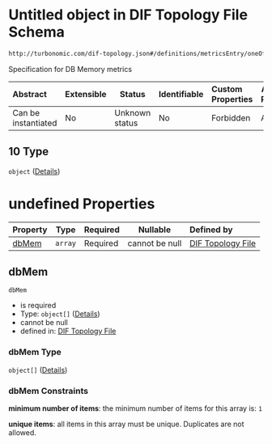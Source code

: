 # Untitled object in DIF Topology File Schema

```txt
http://turbonomic.com/dif-topology.json#/definitions/metricsEntry/oneOf/10
```

Specification for DB Memory metrics


| Abstract            | Extensible | Status         | Identifiable | Custom Properties | Additional Properties | Access Restrictions | Defined In                                                                                   |
| :------------------ | ---------- | -------------- | ------------ | :---------------- | --------------------- | ------------------- | -------------------------------------------------------------------------------------------- |
| Can be instantiated | No         | Unknown status | No           | Forbidden         | Allowed               | none                | [dif-total-schema.schema.json\*](../out/dif-total-schema.schema.json "open original schema") |

## 10 Type

`object` ([Details](dif-total-schema-definitions-_dbmem.md))

# undefined Properties

| Property        | Type    | Required | Nullable       | Defined by                                                                                                                                                        |
| :-------------- | ------- | -------- | -------------- | :---------------------------------------------------------------------------------------------------------------------------------------------------------------- |
| [dbMem](#dbMem) | `array` | Required | cannot be null | [DIF Topology File](dif-total-schema-definitions-_dbmem-properties-dbmem.md "http&#x3A;//turbonomic.com/dif-topology.json#/definitions/\_dbMem/properties/dbMem") |

## dbMem




`dbMem`

-   is required
-   Type: `object[]` ([Details](dif-total-schema-definitions-metricvalue.md))
-   cannot be null
-   defined in: [DIF Topology File](dif-total-schema-definitions-_dbmem-properties-dbmem.md "http&#x3A;//turbonomic.com/dif-topology.json#/definitions/\_dbMem/properties/dbMem")

### dbMem Type

`object[]` ([Details](dif-total-schema-definitions-metricvalue.md))

### dbMem Constraints

**minimum number of items**: the minimum number of items for this array is: `1`

**unique items**: all items in this array must be unique. Duplicates are not allowed.
